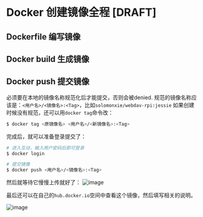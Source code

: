 # Docker 创建镜像全程 [DRAFT]

## Dockerfile 编写镜像


## Docker build 生成镜像


## Docker push 提交镜像

必须要在本地的镜像名称规范化后才能提交，否则会被denied.
规范的镜像名称应该是：`<用户名>/<镜像名>:<Tag>`，比如`solomonxie/webdav-rpi:jessie`
如果创建时候没有规范，还可以用`docker tag`命令改：
```sh
$ docker tag <原镜像名> <用户名>/<新镜像名>:<Tag>
```

完成后，就可以准备登录提交了：
```sh
# 进入互动，输入用户密码后即可登录
$ docker login

# 提交镜像
$ docker push <用户名>/<镜像名>:<Tag>
```
然后就等待它慢慢上传就好了：
![image](https://user-images.githubusercontent.com/14041622/46584704-11aa9880-ca99-11e8-99f5-38056072ddc3.png)

最后还可以在自己的`hub.docker.io`空间中查看这个镜像，然后填写相关的说明。

![image](https://user-images.githubusercontent.com/14041622/46648351-60565080-cbc7-11e8-8338-18784d97c30b.png)

